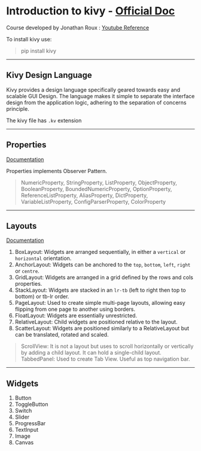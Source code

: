 # Introduction to kivy - [Official Doc](https://kivy.org/doc/stable/)

Course developed by Jonathan Roux : [Youtube Reference](https://www.youtube.com/watch?v=l8Imtec4ReQ&ab_channel=freeCodeCamp.org)

To install kivy use:
> pip install kivy

---

## Kivy Design Language
Kivy provides a design language specifically geared towards easy and scalable GUI Design. The language makes it simple to separate the interface design from the application logic, adhering to the separation of concerns principle.

The kivy file has `.kv` extension

---
## Properties
[Documentation](https://kivy.org/doc/stable/gettingstarted/properties.html)

Properties implements Observer Pattern.

> NumericProperty, StringProperty, ListProperty, ObjectProperty, BooleanProperty, BoundedNumericProperty, OptionProperty, ReferenceListProperty, AliasProperty, DictProperty, VariableListProperty, ConfigParserProperty, ColorProperty

---

## Layouts
[Documentation](https://kivy.org/doc/stable/gettingstarted/layouts.html)
1. BoxLayout: Widgets are arranged sequentially, in either a `vertical` or `horizontal` orientation.
2. AnchorLayout: Widgets can be anchored to the `top`, `bottom`, `left`, `right` or `centre`.
3. GridLayout: Widgets are arranged in a grid defined by the rows and cols properties.
4. StackLayout: Widgets are stacked in an `lr-tb` (left to right then top to bottom) or tb-lr order.
5. PageLayout: Used to create simple multi-page layouts, allowing easy flipping from one page to another using borders.
6. FloatLayout: Widgets are essentially unrestricted.
7. RelativeLayout: Child widgets are positioned relative to the layout.
8. ScatterLayout: Widgets are positioned similarly to a RelativeLayout but can be translated, rotated and scaled.

> ScrollView: It is not a layout but uses to scroll horizontally or vertically by adding a child layout. It can hold a single-child layout.
> TabbedPanel: Used to create Tab View. Useful as top navigation bar.

---

## Widgets
1. Button
2. ToggleButton
3. Switch
4. Slider
5. ProgressBar
6. TextInput
7. Image
8. Canvas

